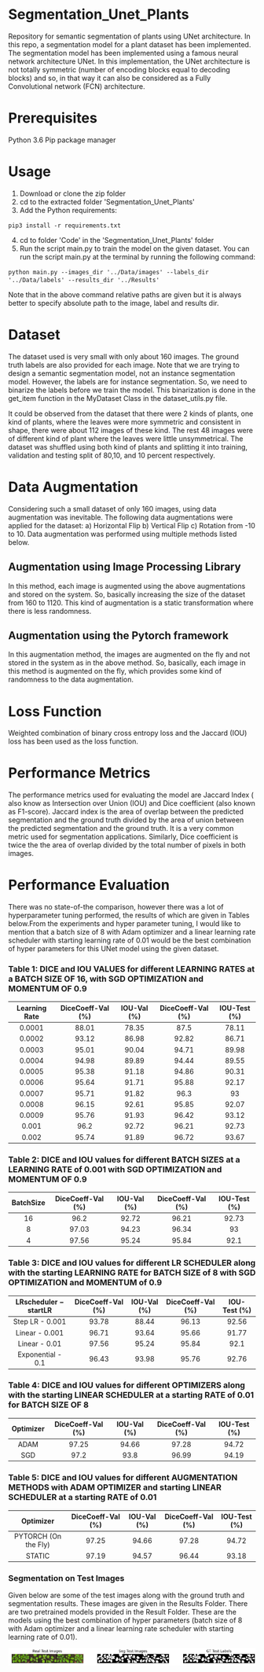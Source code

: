 # Segmentation_Unet_Plants
Repository for semantic segmentation of plants using UNet architecture. In this repo, a segmentation model for a plant dataset has been implemented. The segmentation model has been implemented using a famous neural network architecture UNet. In this implementation, the UNet architecture is not totally symmetric (number of encoding blocks equal to decoding blocks) and so, in that way it can also be considered as a Fully Convolutional network (FCN) architecture. 

# Prerequisites
Python 3.6
Pip package manager

# Usage
1. Download or clone the zip folder 
2. cd to the extracted folder 'Segmentation_Unet_Plants'
3. Add the Python requirements: 
```shell
pip3 install -r requirements.txt
```
4. cd to folder 'Code' in the 'Segmentation_Unet_Plants' folder
5. Run the script main.py to train the model on the given dataset. You can run the script main.py at the terminal by running the following command:
```shell
python main.py --images_dir '../Data/images' --labels_dir '../Data/labels' --results_dir '../Results'
```

Note that in the above command relative paths are given but it is always better to specify absolute path to the image, label and results dir.


# Dataset
The dataset used is very small with only about 160 images. The ground truth labels are also provided for each image. Note that we are trying to design a semantic segmentation model, not an instance segmentation model. However, the labels are for instance segmentation. So, we need to binarize the labels before we train the model. This binarization is done in the get_item function in the MyDataset Class in the dataset_utils.py file. 

It could be observed from the dataset that there were 2 kinds of plants, one kind of plants, where the leaves were more symmetric and consistent in shape, there were about 112 images of these kind. The rest 48 images were of different kind of plant where the leaves were little unsymmetrical. The dataset was shuffled using both kind of plants and splitting
it into training, validation and testing split of 80,10, and 10 percent respectively.

# Data Augmentation
Considering such a small dataset of only 160 images, using data augmentation was inevitable. The following data augmentations were applied for the dataset: a) Horizontal Flip b) Vertical Flip c) Rotation from -10 to 10. Data augmentation was performed using multiple methods listed below.
## Augmentation using Image Processing Library
In this method, each image is augmented using the above augmentations and stored on the system. So, basically increasing the size of the dataset from 160 to 1120. This kind of augmentation is a static transformation where there is less randomness.
## Augmentation using the Pytorch framework
In this augmentation method, the images are augmented on the fly and not stored in the system as in the above method. So, basically, each image in this method is augmented on the fly, which provides some kind of randomness to the data augmentation.

# Loss Function
Weighted combination of binary cross entropy loss and the Jaccard (IOU) loss has been used as the loss function.

# Performance Metrics
The performance metrics used for evaluating the model are Jaccard Index ( also know as Intersection over Union (IOU) and Dice coefficient (also known as F1-score). Jaccard index is the area of overlap between the predicted segmentation and the ground truth divided by the area of union between the predicted segmentation and the ground truth. It is a very common metric used for segmentation applications. Similarly, Dice coefficient is twice the the area of overlap divided by the total number of pixels in both images. 

# Performance Evaluation
There was no state-of-the comparison, however there was a lot of hyperparameter tuning performed, the results of which are given in Tables below.From the experiments and hyper parameter tuning, I would like to mention that a batch size of 8 with Adam optimizer and a linear learning rate scheduler with starting learning rate of 0.01 would be the best combination of hyper parameters for this UNet model using the given dataset.

### Table 1: DICE and IOU VALUES for different LEARNING RATES at a BATCH SIZE OF 16, with SGD OPTIMIZATION and MOMENTUM OF 0.9
| Learning Rate | DiceCoeff-Val (%) | IOU-Val (%) | DiceCoeff-Val (%) | IOU-Test (%) |
| :-----------: |:-------------:    | :-----:     |   :-----:         |  :-----: |
|   0.0001      |  88.01           |   78.35      |     87.5          | 78.11 
|   0.0002      |  93.12           |   86.98      |      92.82        | 86.71
|   0.0003      |  95.01           |   90.04      |      94.71        | 89.98
|   0.0004      |  94.98           |   89.89      |      94.44        | 89.55
|   0.0005      |  95.38           |   91.18      |      94.86        | 90.31
|   0.0006      |  95.64           |   91.71      |      95.88        | 92.17
|   0.0007      |  95.71           |   91.82      |      96.3         |  93
|   0.0008      |  96.15           |   92.61      |      95.85        | 92.07
|   0.0009      |  95.76           |   91.93      |      96.42        | 93.12
|   0.001       |  96.2           |   92.72       |      96.21        | 92.73
|   0.002       |  95.74           |   91.89      |      96.72        | 93.67

### Table 2: DICE and IOU values for different BATCH SIZES at a LEARNING RATE of 0.001 with SGD OPTIMIZATION and MOMENTUM OF 0.9
| BatchSize | DiceCoeff-Val (%) | IOU-Val (%) | DiceCoeff-Val (%) | IOU-Test (%) |
| :-----------: |:-------------:    | :-----:     |   :-----:         |  :-----: |
|   16      |  96.2           |   92.72      |     96.21          | 92.73 
|   8      |  97.03           |   94.23      |      96.34        | 93
|   4      |  97.56           |   95.24      |      95.84        | 92.1

### Table 3: DICE and IOU values for different LR SCHEDULER along with the starting LEARNING RATE for BATCH SIZE of 8 with SGD OPTIMIZATION and MOMENTUM of 0.9
| LRscheduler − startLR | DiceCoeff-Val (%) | IOU-Val (%) | DiceCoeff-Val (%) | IOU-Test (%) |
| :-----------:         |:-------------:    | :-----:     |   :-----:         |  :-----: |
|   Step LR - 0.001      |  93.78           |   88.44      |     96.13          | 92.56 
| Linear - 0.001      |  96.71           |   93.64      |      95.66        | 91.77
|  Linear - 0.01     |  97.56           |   95.24      |      95.84        | 92.1
| Exponential - 0.1|   96.43            |  93.98       |      95.76        | 92.76

### Table 4: DICE and IOU values for different OPTIMIZERS along with the starting LINEAR SCHEDULER at a starting RATE of 0.01 for BATCH SIZE OF 8
| Optimizer | DiceCoeff-Val (%) | IOU-Val (%) | DiceCoeff-Val (%) | IOU-Test (%) |
| :-----------:         |:-------------:    | :-----:     |   :-----:         |  :-----: |
|   ADAM     |  97.25           |   94.66      |     97.28          | 94.72 
| SGD      |  97.2           |   93.8      |      96.99        | 94.19

### Table 5: DICE and IOU values for different AUGMENTATION METHODS with ADAM OPTIMIZER and starting LINEAR SCHEDULER at a starting RATE of 0.01 
| Optimizer | DiceCoeff-Val (%) | IOU-Val (%) | DiceCoeff-Val (%) | IOU-Test (%) |
| :-----------:         |:-------------:    | :-----:     |   :-----:         |  :-----: |
|   PYTORCH (On the Fly)   |  97.25           |   94.66      |     97.28          | 94.72 
| STATIC      |  97.19           |   94.57      |      96.44        | 93.18


### Segmentation on Test Images

Given below are some of the test images along with the ground truth and segmentation results. These images are given in the Results Folder. There are two pretrained models provided in the Result Folder. These are the models using the best combination of hyper parameters (batch size of 8 with Adam optimizer and a linear learning rate scheduler with starting learning rate of 0.01).

![alternativetext](Results/Real_and_Segmented_Images_Testing_44.png)


